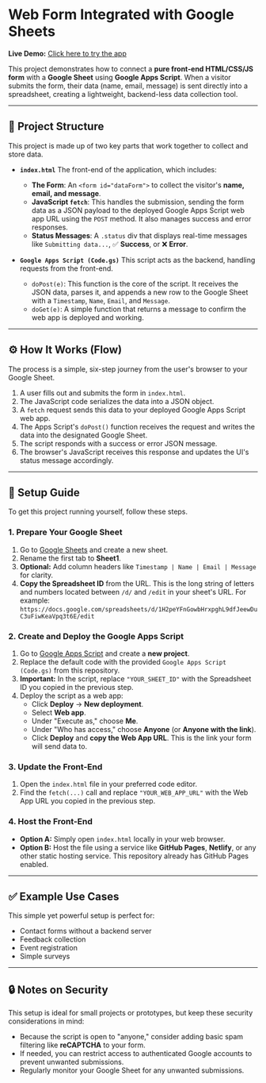 # Web Form Integrated with Google Sheets

**Live Demo:** [Click here to try the app](https://notoolsnocraft.github.io/Web-Form-integrated-with-Google-Sheets-Demo/)

This project demonstrates how to connect a **pure front-end HTML/CSS/JS form** with a **Google Sheet** using **Google Apps Script**. When a visitor submits the form, their data (name, email, message) is sent directly into a spreadsheet, creating a lightweight, backend-less data collection tool.

---

## 📂 Project Structure

This project is made up of two key parts that work together to collect and store data.

* **`index.html`**
    The front-end of the application, which includes:
    * **The Form**: An `<form id="dataForm">` to collect the visitor's **name, email, and message**.
    * **JavaScript `fetch`**: This handles the submission, sending the form data as a JSON payload to the deployed Google Apps Script web app URL using the `POST` method. It also manages success and error responses.
    * **Status Messages**: A `.status` div that displays real-time messages like `Submitting data...`, ✅ **Success**, or ❌ **Error**.

* **`Google Apps Script (Code.gs)`**
    This script acts as the backend, handling requests from the front-end.
    * `doPost(e)`: This function is the core of the script. It receives the JSON data, parses it, and appends a new row to the Google Sheet with a `Timestamp`, `Name`, `Email`, and `Message`.
    * `doGet(e)`: A simple function that returns a message to confirm the web app is deployed and working.

---

## ⚙️ How It Works (Flow)

The process is a simple, six-step journey from the user's browser to your Google Sheet.

1.  A user fills out and submits the form in `index.html`.
2.  The JavaScript code serializes the data into a JSON object.
3.  A `fetch` request sends this data to your deployed Google Apps Script web app.
4.  The Apps Script's `doPost()` function receives the request and writes the data into the designated Google Sheet.
5.  The script responds with a success or error JSON message.
6.  The browser's JavaScript receives this response and updates the UI's status message accordingly.

---

## 🚀 Setup Guide

To get this project running yourself, follow these steps.

### 1. Prepare Your Google Sheet

1.  Go to [Google Sheets](https://sheets.google.com) and create a new sheet.
2.  Rename the first tab to **Sheet1**.
3.  **Optional:** Add column headers like `Timestamp | Name | Email | Message` for clarity.
4.  **Copy the Spreadsheet ID** from the URL. This is the long string of letters and numbers located between `/d/` and `/edit` in your sheet's URL. For example:
    `https://docs.google.com/spreadsheets/d/1H2peYFnGowbHrxpghL9dfJeewDuC3uFiwKeaVpq3t6E/edit`

### 2. Create and Deploy the Google Apps Script

1.  Go to [Google Apps Script](https://script.google.com) and create a **new project**.
2.  Replace the default code with the provided `Google Apps Script (Code.gs)` from this repository.
3.  **Important:** In the script, replace `"YOUR_SHEET_ID"` with the Spreadsheet ID you copied in the previous step.
4.  Deploy the script as a web app:
    * Click **Deploy** → **New deployment**.
    * Select **Web app**.
    * Under "Execute as," choose **Me**.
    * Under "Who has access," choose **Anyone** (or **Anyone with the link**).
    * Click **Deploy** and **copy the Web App URL**. This is the link your form will send data to.

### 3. Update the Front-End

1.  Open the `index.html` file in your preferred code editor.
2.  Find the `fetch(...)` call and replace `"YOUR_WEB_APP_URL"` with the Web App URL you copied in the previous step.

### 4. Host the Front-End

* **Option A:** Simply open `index.html` locally in your web browser.
* **Option B:** Host the file using a service like **GitHub Pages**, **Netlify**, or any other static hosting service. This repository already has GitHub Pages enabled.

---

## ✅ Example Use Cases

This simple yet powerful setup is perfect for:

* Contact forms without a backend server
* Feedback collection
* Event registration
* Simple surveys

---

## 🔒 Notes on Security

This setup is ideal for small projects or prototypes, but keep these security considerations in mind:

* Because the script is open to "anyone," consider adding basic spam filtering like **reCAPTCHA** to your form.
* If needed, you can restrict access to authenticated Google accounts to prevent unwanted submissions.
* Regularly monitor your Google Sheet for any unwanted submissions.
